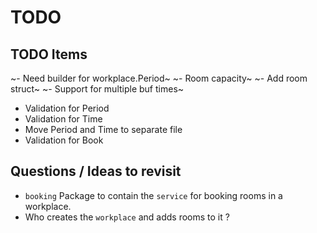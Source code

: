 # TODO

## TODO Items

~- Need builder for workplace.Period~
~- Room capacity~
~- Add room struct~
~- Support for multiple buf times~
- Validation for Period
- Validation for Time
- Move Period and Time to separate file
- Validation for Book 

## Questions / Ideas to revisit

- `booking` Package to contain the `service` for booking rooms in a workplace.
- Who creates the `workplace` and adds rooms to it ?
